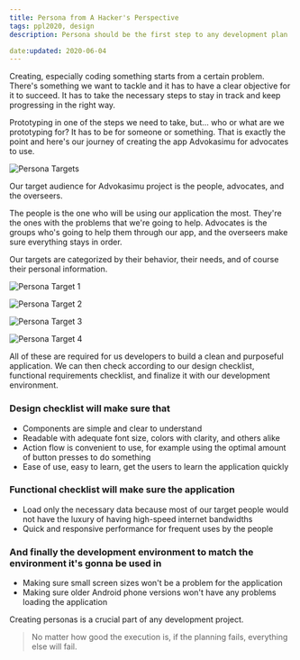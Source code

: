 ```yaml
---
title: Persona from A Hacker's Perspective
tags: ppl2020, design
description: Persona should be the first step to any development plan

date:updated: 2020-06-04
---
```


Creating, especially coding something starts from a certain problem. There's something we want to tackle and it has to have a clear objective for it to succeed. It has to take the necessary steps to stay in track and keep progressing in the right way.

Prototyping in one of the steps we need to take, but... who or what are we prototyping for? It has to be for someone or something. That is exactly the point and here's our journey of creating the app Advokasimu for advocates to use.

![Persona Targets](assets/uploads/ppl2020/persona-target.png)

Our target audience for Advokasimu project is the people, advocates, and the overseers.

The people is the one who will be using our application the most. They're the ones with the problems that we're going to help. Advocates is the groups who's going to help them through our app, and the overseers make sure everything stays in order.

Our targets are categorized by their behavior, their needs, and of course their personal information.

![Persona Target 1](assets/uploads/ppl2020/persona-nadine.png)

![Persona Target 2](assets/uploads/ppl2020/persona-bayu.png)

![Persona Target 3](assets/uploads/ppl2020/persona-aji.png)

![Persona Target 4](assets/uploads/ppl2020/persona-syah.png)

All of these are required for us developers to build a clean and purposeful application. We can then check according to our design checklist, functional requirements checklist, and finalize it with our development environment.

### Design checklist will make sure that

- Components are simple and clear to understand
- Readable with adequate font size, colors with clarity, and others alike
- Action flow is convenient to use, for example using the optimal amount of button presses to do something
- Ease of use, easy to learn, get the users to learn the application quickly

### Functional checklist will make sure the application

- Load only the necessary data because most of our target people would not have the luxury of having high-speed internet bandwidths
- Quick and responsive performance for frequent uses by the people

### And finally the development environment to match the environment it's gonna be used in

- Making sure small screen sizes won't be a problem for the application
- Making sure older Android phone versions won't have any problems loading the application

Creating personas is a crucial part of any development project.

> No matter how good the execution is, if the planning fails, everything else will fail.
